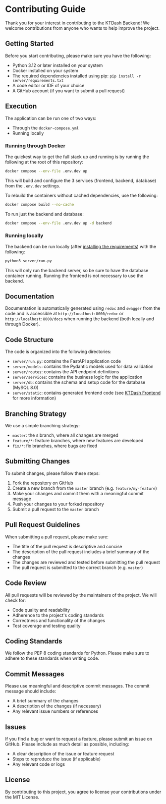 # Contributing Guide

Thank you for your interest in contributing to the KTDash Backend! We welcome contributions from anyone who wants to help improve the project.

## Getting Started

Before you start contributing, please make sure you have the following:

* Python 3.12 or later installed on your system
* Docker installed on your system
* The required dependencies installed using pip: `pip install -r server/requirements.txt`
* A code editor or IDE of your choice
* A GitHub account (if you want to submit a pull request)

## Execution

The application can be run one of two ways:
- Through the `docker-compose.yml`
- Running locally

### Running through Docker

The quickest way to get the full stack up and running is by running the following at the root of this repository:
```bash
docker compose --env-file .env.dev up
```
This will build and configure the 3 services (frontend, backend, database) from the `.env.dev` settings.

To rebuild the containers without cached dependencies, use the following:
```bash
docker compose build --no-cache
```

To run just the backend and database:
```bash
docker compose --env-file .env.dev up -d backend
```

### Running locally

The backend can be run locally (after [installing the requirements](#getting-started)) with the following:
```bash
python3 server/run.py
```
This will only run the backend server, so be sure to have the database container running. Running the frontend is not necessary to use the backend.

## Documentation

Documentation is automatically generated using `redoc` and `swagger` from the code and is accessible at `http://localhost:8000/redoc` or `http://localhost:8000/docs` when running the backend (both locally and through Docker).

## Code Structure

The code is organized into the following directories:

* `server/run.py`: contains the FastAPI application code
* `server/models`: contains the Pydantic models used for data validation
* `server/routes`: contains the API endpoint definitions
* `server/services`: contains the business logic for the application
* `server/db`: contains the schema and setup code for the database (MySQL 8.0)
* `server/static`: contains generated frontend code (see [KTDash Frontend](./ktdash_backend/ktdash_frontend/README.md) for more information)

## Branching Strategy

We use a simple branching strategy:

* `master`: the s branch, where all changes are merged
* `feature/*`: feature branches, where new features are developed
* `fix/*`: fix branches, where bugs are fixed

## Submitting Changes

To submit changes, please follow these steps:

1. Fork the repository on GitHub
2. Create a new branch from the `master` branch (e.g. `feature/my-feature`)
3. Make your changes and commit them with a meaningful commit message
4. Push your changes to your forked repository
5. Submit a pull request to the `master` branch

## Pull Request Guidelines

When submitting a pull request, please make sure:

* The title of the pull request is descriptive and concise
* The description of the pull request includes a brief summary of the changes
* The changes are reviewed and tested before submitting the pull request
* The pull request is submitted to the correct branch (e.g. `master`)

## Code Review

All pull requests will be reviewed by the maintainers of the project. We will check for:

* Code quality and readability
* Adherence to the project's coding standards
* Correctness and functionality of the changes
* Test coverage and testing quality

## Coding Standards

We follow the PEP 8 coding standards for Python. Please make sure to adhere to these standards when writing code.

## Commit Messages

Please use meaningful and descriptive commit messages. The commit message should include:

* A brief summary of the changes
* A description of the changes (if necessary)
* Any relevant issue numbers or references

## Issues

If you find a bug or want to request a feature, please submit an issue on GitHub. Please include as much detail as possible, including:

* A clear description of the issue or feature request
* Steps to reproduce the issue (if applicable)
* Any relevant code or logs

## License

By contributing to this project, you agree to license your contributions under the MIT License.